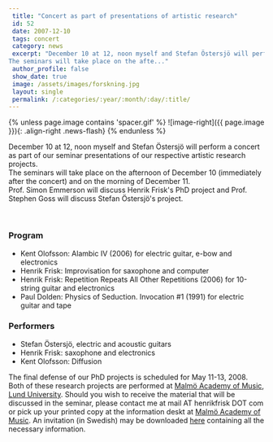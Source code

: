 ```yaml
---
 title: "Concert as part of presentations of artistic research"
 id: 52
 date: 2007-12-10
 tags: concert
 category: news
 excerpt: "December 10 at 12, noon myself and Stefan Östersjö will perform a concert as part of our seminar presentations of our respective artistic research projects.
The seminars will take place on the afte..."
 author_profile: false
 show_date: true
 image: /assets/images/forskning.jpg
 layout: single
 permalink: /:categories/:year/:month/:day/:title/
---
```

{% unless page.image contains 'spacer.gif' %}
   ![image-right]({{ page.image }}){: .align-right .news-flash}
{% endunless %}

December 10 at 12, noon myself and Stefan Östersjö will perform a concert as part of our seminar presentations of our respective artistic research projects.<br />
The seminars will take place on the afternoon of December 10 (immediately after the concert) and on the morning of December 11.<br />Prof. Simon Emmerson will discuss Henrik Frisk's PhD
project and Prof. Stephen Goss will discuss Stefan
Östersjö's project.





<br />
<h3>Program</h3>


<ul>
<li>Kent Olofsson: Alambic IV (2006) for electric guitar, e-bow and electronics</li>
<li>Henrik Frisk: Improvisation for saxophone and computer</li>
<li>Henrik Frisk: Repetition Repeats All Other Repetitions (2006) for 10-string
guitar and electronics</li>
<li>Paul Dolden: Physics of Seduction. Invocation #1 (1991) for electric guitar
and tape</li>
</ul>


<h3>Performers</h3>


<ul>
<li>Stefan Östersjö, electric and acoustic guitars</li>
<li>Henrik Frisk: saxophone and electronics</li>
<li>Kent Olofsson: Diffusion</li>
</ul>




The final defense of our PhD projects is scheduled for May 11-13, 2008. Both of these research projects are performed at <a href="http://www.mhm.lu.se">Malmö Academy of Music</a>, <a href="http://www.lu.se">Lund University</a>.
Should you wish to receive the material that will be discussed in the seminar, please contact me at mail AT henrikfrisk DOT com or pick up your printed copy at the information deskt at <a href="http://www.mhm.lu.se">Malmö Academy of Music</a>. An invitation (in Swedish) may be downloaded <a href="/assets/files/documents/inbjudan.pdf">here</a> containing all the necessary information.

